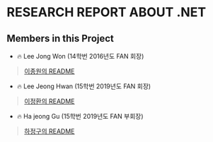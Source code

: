 # RESEARCH REPORT ABOUT .NET 

Members in this Project 
---

- 🔥 Lee Jong Won (14학번 2016년도 FAN 회장)
>[이종원의 README](./14JongChu/jongchu.md)

- 🔥 Lee Jeong Hwan (15학번 2019년도 FAN 회장)
>[이정환의 README](./15JeongHwan/15JeongHwan.md)

- 🔥 Ha jeong Gu (15학번 2019년도 FAN 부회장)
>[하정구의 README](./15JeongGu/jeonggu.md)

